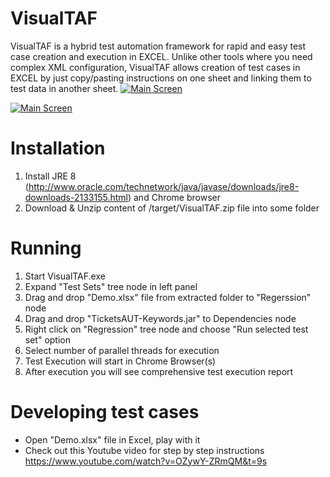 # VisualTAF 
VisualTAF is a hybrid test automation framework for rapid and easy test case creation and execution in EXCEL.
Unlike other tools where you need complex XML configuration, VisualTAF allows creation of test cases in EXCEL by just copy/pasting instructions on one sheet and linking them to test data in another sheet.
[![Main Screen](http://23.236.144.243/VisualTAFScreenshots/excellinkingtoanothersheet.png)](http://23.236.144.243/VisualTAFScreenshots/excellinkingtoanothersheet.png)

[![Main Screen](http://23.236.144.243/VisualTAFScreenshots/mainappwindows.png)](http://23.236.144.243/VisualTAFScreenshots/mainappwindows.png)

# Installation
1. Install JRE 8 (http://www.oracle.com/technetwork/java/javase/downloads/jre8-downloads-2133155.html) and Chrome browser
2. Download & Unzip content of /target/VisualTAF.zip file into some folder

# Running
1. Start VisualTAF.exe
2. Expand "Test Sets" tree node in left panel
3. Drag and drop "Demo.xlsx" file from extracted folder to "Regerssion" node
4. Drag and drop "TicketsAUT-Keywords.jar" to Dependencies node
5. Right click on "Regression" tree node and choose "Run selected test set" option
6. Select number of parallel threads for execution
7. Test Execution will start in Chrome Browser(s)
8. After execution you will see comprehensive test execution report

# Developing test cases
- Open "Demo.xlsx" file in Excel, play with it
- Check out this Youtube video for step by step instructions https://www.youtube.com/watch?v=OZywY-ZRmQM&t=9s 
